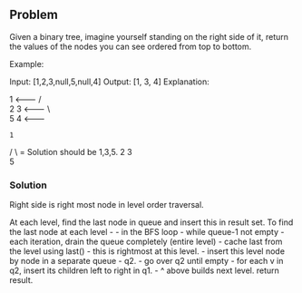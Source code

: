 ## Problem

Given a binary tree, imagine yourself standing on the right side of it, return the values of the nodes you can see ordered from top to bottom.

Example:

Input: [1,2,3,null,5,null,4]
Output: [1, 3, 4]
Explanation:

   1            <---
 /   \
2     3         <---
 \     \
  5     4       <---


 	1
  /   \             = Solution should be 1,3,5. 
 2		3
   \
 	5


### Solution

Right side is right most node in level order traversal. 

At each level, find the last node in queue and insert this in result set. 
To find the last node at each level -
	- in the BFS loop - while queue-1 not empty
		- each iteration, drain the queue completely (entire level)
			- cache last from the level using last() - this is rightmost at this level.
			- insert this level node by node in a separate queue - q2. 
		- go over q2 until empty
			- for each v in q2, insert its children left to right in q1.
			- ^ above builds next level. 
return result. 